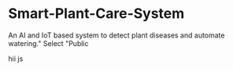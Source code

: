 # Smart-Plant-Care-System
An AI and IoT based system to detect plant diseases and automate watering."  Select "Public



hii
js